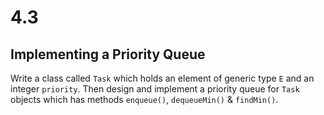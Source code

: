 # 4.3
## Implementing a Priority Queue
Write a class called `Task` which holds an element of generic type `E`
and an integer `priority`. Then design and implement a priority queue
for `Task` objects which has methods `enqueue()`, `dequeueMin()` &
`findMin()`.